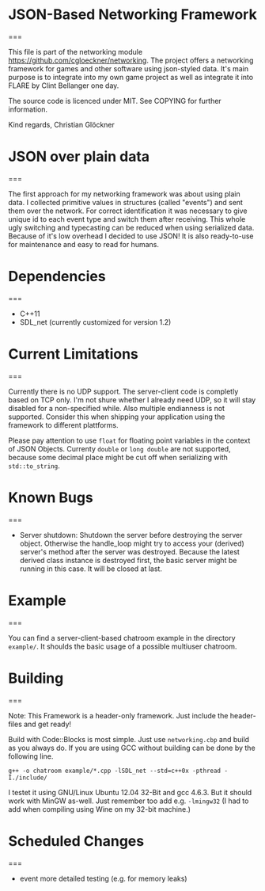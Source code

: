 # JSON-Based Networking Framework
===

This file is part of the networking module https://github.com/cgloeckner/networking. The project offers a networking framework for games and other software using json-styled data. It's main purpose is to integrate into my own game project as well as integrate it into FLARE by Clint Bellanger one day.

The source code is licenced under MIT. See COPYING for further information.

Kind regards, Christian Glöckner

# JSON over plain data
===

The first approach for my networking framework was about using plain data. I collected primitive values in structures (called "events") and sent them over the network. For correct identification it was necessary to give unique id to each event type and switch them after receiving. This whole ugly switching and typecasting can be reduced when using serialized data. Because of it's low overhead I decided to use JSON! It is also ready-to-use for maintenance and easy to read for humans.

# Dependencies
===

- C++11
- SDL_net (currently customized for version 1.2)

# Current Limitations
===

Currently there is no UDP support. The server-client code is completly based on TCP only. I'm not shure whether I already need UDP, so it will stay disabled for a non-specified while. Also multiple endianness is not supported. Consider this when shipping your application using the framework to different plattforms.

Please pay attention to use `float` for floating point variables in the context of JSON Objects. Currenty `double` or `long double` are not supported, because some decimal place might be cut off when serializing with `std::to_string`.

# Known Bugs
===

- Server shutdown: Shutdown the server before destroying the server object. Otherwise the handle_loop might try to access your (derived) server's method after the server was destroyed. Because the latest derived class instance is destroyed first, the basic server might be running in this case. It will be closed at last.

# Example
===

You can find a server-client-based chatroom example in the directory `example/`. It shoulds the basic usage of a possible multiuser chatroom.

# Building
===

Note: This Framework is a header-only framework. Just include the header-files and get ready!

Build with Code::Blocks is most simple. Just use `networking.cbp` and build as you always do. If you are using GCC without building can be done by the following line.

    g++ -o chatroom example/*.cpp -lSDL_net --std=c++0x -pthread -I./include/

I testet it using GNU/Linux Ubuntu 12.04 32-Bit and gcc 4.6.3. But it should work with MinGW as-well. Just remember too add e.g. `-lmingw32` (I had to add when compiling using Wine on my 32-bit machine.)

# Scheduled Changes
===

- event more detailed testing (e.g. for memory leaks)
